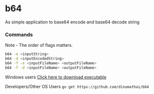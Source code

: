# b64

As simple application to base64 encode and base64 decode string

### Commands

Note - The order of flags matters.

```bash
b64 -e <inputString>
b64 -d <inputEncodedString>
b64 -f -e <inputFileName> <outputFileName>
b64 -f -d <inputFileName> <outputFileName>
```

Windows users
[Click here to download executable](https://github.com/dinumathai/b64/raw/master/b64.exe)

Developers/Other OS Users
`go get https://github.com/dinumathai/b64`

